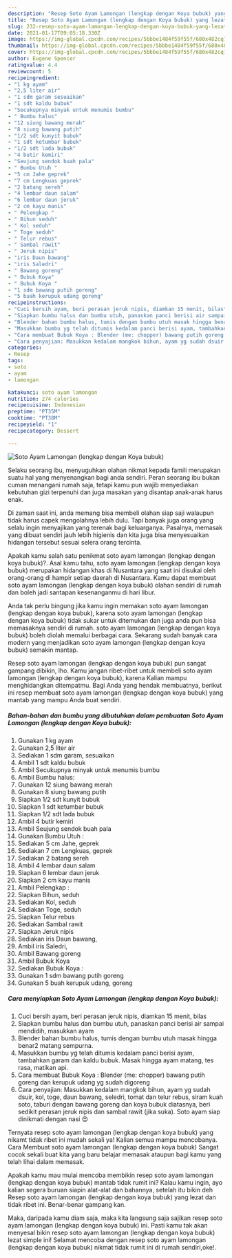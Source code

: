 ```yaml
---
description: "Resep Soto Ayam Lamongan (lengkap dengan Koya bubuk) yang lezat Untuk Jualan"
title: "Resep Soto Ayam Lamongan (lengkap dengan Koya bubuk) yang lezat Untuk Jualan"
slug: 232-resep-soto-ayam-lamongan-lengkap-dengan-koya-bubuk-yang-lezat-untuk-jualan
date: 2021-01-17T09:05:18.330Z
image: https://img-global.cpcdn.com/recipes/5bbbe1484f59f55f/680x482cq70/soto-ayam-lamongan-lengkap-dengan-koya-bubuk-foto-resep-utama.jpg
thumbnail: https://img-global.cpcdn.com/recipes/5bbbe1484f59f55f/680x482cq70/soto-ayam-lamongan-lengkap-dengan-koya-bubuk-foto-resep-utama.jpg
cover: https://img-global.cpcdn.com/recipes/5bbbe1484f59f55f/680x482cq70/soto-ayam-lamongan-lengkap-dengan-koya-bubuk-foto-resep-utama.jpg
author: Eugene Spencer
ratingvalue: 4.4
reviewcount: 5
recipeingredient:
- "1 kg ayam"
- "2,5 liter air"
- "1 sdm garam sesuaikan"
- "1 sdt kaldu bubuk"
- "Secukupnya minyak untuk menumis bumbu"
- " Bumbu halus"
- "12 siung bawang merah"
- "8 siung bawang putih"
- "1/2 sdt kunyit bubuk"
- "1 sdt ketumbar bubuk"
- "1/2 sdt lada bubuk"
- "4 butir kemiri"
- "Seujung sendok buah pala"
- " Bumbu Utuh "
- "5 cm Jahe geprek"
- "7 cm Lengkuas geprek"
- "2 batang sereh"
- "4 lembar daun salam"
- "6 lembar daun jeruk"
- "2 cm kayu manis"
- " Pelengkap "
- " Bihun seduh"
- " Kol seduh"
- " Toge seduh"
- " Telur rebus"
- " Sambal rawit"
- " Jeruk nipis"
- "iris Daun bawang"
- "iris Saledri"
- " Bawang goreng"
- " Bubuk Koya"
- " Bubuk Koya "
- "1 sdm bawang putih goreng"
- "5 buah kerupuk udang goreng"
recipeinstructions:
- "Cuci bersih ayam, beri perasan jeruk nipis, diamkan 15 menit, bilas"
- "Siapkan bumbu halus dan bumbu utuh, panaskan panci berisi air sampai mendidih, masukkan ayam"
- "Blender bahan bumbu halus, tumis dengan bumbu utuh masak hingga benar2 matang sempurna."
- "Masukkan bumbu yg telah ditumis kedalam panci berisi ayam, tambahkan garam dan kaldu bubuk. Masak hingga ayam matang, tes rasa, matikan api."
- "Cara membuat Bubuk Koya : Blender (me: chopper) bawang putih goreng dan kerupuk udang yg sudah digoreng"
- "Cara penyajian: Masukkan kedalam mangkok bihun, ayam yg sudah dsuir, kol, toge, daun bawang, seledri, tomat dan telur rebus, siram kuah soto, taburi dengan bawang goreng dan koya bubuk diatasnya, beri sedikit perasan jeruk nipis dan sambal rawit (jika suka). Soto ayam siap dinikmati dengan nasi 😍"
categories:
- Resep
tags:
- soto
- ayam
- lamongan

katakunci: soto ayam lamongan 
nutrition: 274 calories
recipecuisine: Indonesian
preptime: "PT35M"
cooktime: "PT38M"
recipeyield: "1"
recipecategory: Dessert

---
```



![Soto Ayam Lamongan (lengkap dengan Koya bubuk)](https://img-global.cpcdn.com/recipes/5bbbe1484f59f55f/680x482cq70/soto-ayam-lamongan-lengkap-dengan-koya-bubuk-foto-resep-utama.jpg)

Selaku seorang ibu, menyuguhkan olahan nikmat kepada famili merupakan suatu hal yang menyenangkan bagi anda sendiri. Peran seorang ibu bukan cuman menangani rumah saja, tetapi kamu pun wajib menyediakan kebutuhan gizi terpenuhi dan juga masakan yang disantap anak-anak harus enak.

Di zaman  saat ini, anda memang bisa membeli olahan siap saji walaupun tidak harus capek mengolahnya lebih dulu. Tapi banyak juga orang yang selalu ingin menyajikan yang terenak bagi keluarganya. Pasalnya, memasak yang dibuat sendiri jauh lebih higienis dan kita juga bisa menyesuaikan hidangan tersebut sesuai selera orang tercinta. 



Apakah kamu salah satu penikmat soto ayam lamongan (lengkap dengan koya bubuk)?. Asal kamu tahu, soto ayam lamongan (lengkap dengan koya bubuk) merupakan hidangan khas di Nusantara yang saat ini disukai oleh orang-orang di hampir setiap daerah di Nusantara. Kamu dapat membuat soto ayam lamongan (lengkap dengan koya bubuk) olahan sendiri di rumah dan boleh jadi santapan kesenanganmu di hari libur.

Anda tak perlu bingung jika kamu ingin memakan soto ayam lamongan (lengkap dengan koya bubuk), karena soto ayam lamongan (lengkap dengan koya bubuk) tidak sukar untuk ditemukan dan juga anda pun bisa memasaknya sendiri di rumah. soto ayam lamongan (lengkap dengan koya bubuk) boleh diolah memalui berbagai cara. Sekarang sudah banyak cara modern yang menjadikan soto ayam lamongan (lengkap dengan koya bubuk) semakin mantap.

Resep soto ayam lamongan (lengkap dengan koya bubuk) pun sangat gampang dibikin, lho. Kamu jangan ribet-ribet untuk membeli soto ayam lamongan (lengkap dengan koya bubuk), karena Kalian mampu menghidangkan ditempatmu. Bagi Anda yang hendak membuatnya, berikut ini resep membuat soto ayam lamongan (lengkap dengan koya bubuk) yang mantab yang mampu Anda buat sendiri.

<!--inarticleads1-->

##### Bahan-bahan dan bumbu yang dibutuhkan dalam pembuatan Soto Ayam Lamongan (lengkap dengan Koya bubuk):

1. Gunakan 1 kg ayam
1. Gunakan 2,5 liter air
1. Sediakan 1 sdm garam, sesuaikan
1. Ambil 1 sdt kaldu bubuk
1. Ambil Secukupnya minyak untuk menumis bumbu
1. Ambil  Bumbu halus:
1. Gunakan 12 siung bawang merah
1. Gunakan 8 siung bawang putih
1. Siapkan 1/2 sdt kunyit bubuk
1. Siapkan 1 sdt ketumbar bubuk
1. Siapkan 1/2 sdt lada bubuk
1. Ambil 4 butir kemiri
1. Ambil Seujung sendok buah pala
1. Gunakan  Bumbu Utuh :
1. Sediakan 5 cm Jahe, geprek
1. Sediakan 7 cm Lengkuas, geprek
1. Sediakan 2 batang sereh
1. Ambil 4 lembar daun salam
1. Siapkan 6 lembar daun jeruk
1. Siapkan 2 cm kayu manis
1. Ambil  Pelengkap :
1. Siapkan  Bihun, seduh
1. Sediakan  Kol, seduh
1. Sediakan  Toge, seduh
1. Siapkan  Telur rebus
1. Sediakan  Sambal rawit
1. Siapkan  Jeruk nipis
1. Sediakan iris Daun bawang,
1. Ambil iris Saledri,
1. Ambil  Bawang goreng
1. Ambil  Bubuk Koya
1. Sediakan  Bubuk Koya :
1. Gunakan 1 sdm bawang putih goreng
1. Gunakan 5 buah kerupuk udang, goreng




<!--inarticleads2-->

##### Cara menyiapkan Soto Ayam Lamongan (lengkap dengan Koya bubuk):

1. Cuci bersih ayam, beri perasan jeruk nipis, diamkan 15 menit, bilas
1. Siapkan bumbu halus dan bumbu utuh, panaskan panci berisi air sampai mendidih, masukkan ayam
1. Blender bahan bumbu halus, tumis dengan bumbu utuh masak hingga benar2 matang sempurna.
1. Masukkan bumbu yg telah ditumis kedalam panci berisi ayam, tambahkan garam dan kaldu bubuk. Masak hingga ayam matang, tes rasa, matikan api.
1. Cara membuat Bubuk Koya : Blender (me: chopper) bawang putih goreng dan kerupuk udang yg sudah digoreng
1. Cara penyajian: Masukkan kedalam mangkok bihun, ayam yg sudah dsuir, kol, toge, daun bawang, seledri, tomat dan telur rebus, siram kuah soto, taburi dengan bawang goreng dan koya bubuk diatasnya, beri sedikit perasan jeruk nipis dan sambal rawit (jika suka). Soto ayam siap dinikmati dengan nasi 😍




Ternyata resep soto ayam lamongan (lengkap dengan koya bubuk) yang nikamt tidak ribet ini mudah sekali ya! Kalian semua mampu mencobanya. Cara Membuat soto ayam lamongan (lengkap dengan koya bubuk) Sangat cocok sekali buat kita yang baru belajar memasak ataupun bagi kamu yang telah lihai dalam memasak.

Apakah kamu mau mulai mencoba membikin resep soto ayam lamongan (lengkap dengan koya bubuk) mantab tidak rumit ini? Kalau kamu ingin, ayo kalian segera buruan siapin alat-alat dan bahannya, setelah itu bikin deh Resep soto ayam lamongan (lengkap dengan koya bubuk) yang lezat dan tidak ribet ini. Benar-benar gampang kan. 

Maka, daripada kamu diam saja, maka kita langsung saja sajikan resep soto ayam lamongan (lengkap dengan koya bubuk) ini. Pasti kamu tak akan menyesal bikin resep soto ayam lamongan (lengkap dengan koya bubuk) lezat simple ini! Selamat mencoba dengan resep soto ayam lamongan (lengkap dengan koya bubuk) nikmat tidak rumit ini di rumah sendiri,oke!.

